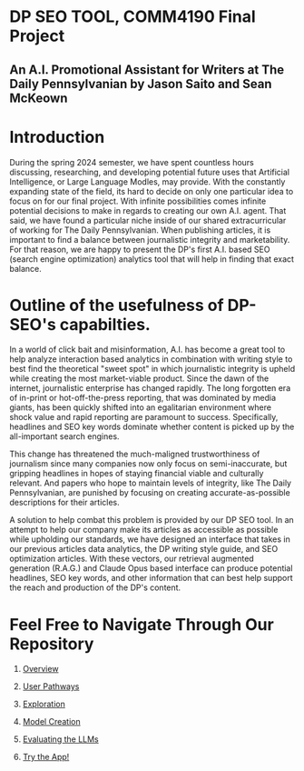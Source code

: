 # DP SEO TOOL, COMM4190 Final Project

## An A.I. Promotional Assistant for Writers at The Daily Pennsylvanian by Jason Saito and Sean McKeown

# Introduction 

During the spring 2024 semester, we have spent countless hours discussing, researching, and developing potential future uses that Artificial Intelligence, or Large Language Modles, may provide. With the constantly expanding state of the field, its hard to decide on only one particular idea to focus on for our final project. With infinite possibilities comes infinite potential decisions to make in regards to creating our own A.I. agent. That said, we have found a particular niche inside of our shared extracurricular of working for The Daily Pennsylvanian. When publishing articles, it is important to find a balance between journalistic integrity and marketability. For that reason, we are happy to present the DP's first A.I. based SEO (search engine optimization) analytics tool that will help in finding that exact balance.

# Outline of the usefulness of DP-SEO's capabilties.

In a world of click bait and misinformation, A.I. has become a great tool to help analyze interaction based analytics in combination with writing style to best find the theoretical "sweet spot" in which journalistic integrity is upheld while creating the most market-viable product. Since the dawn of the internet, journalistic enterprise has changed rapidly. The long forgotten era of in-print or hot-off-the-press reporting, that was dominated by media giants, has been quickly shifted into an egalitarian environment where shock value and rapid reporting are paramount to success. Specifically, headlines and SEO key words dominate whether content is picked up by the all-important search engines.

This change has threatened the much-maligned trustworthiness of journalism since many companies now only focus on semi-inaccurate, but gripping headlines in hopes of staying financial viable and culturally relevant. And papers who hope to maintain levels of integrity, like The Daily Pennsylvanian, are punished by focusing on creating accurate-as-possible descriptions for their articles.

A solution to help combat this problem is provided by our DP SEO tool. In an attempt to help our company make its articles as accessible as possible while upholding our standards, we have designed an interface that takes in our previous articles data analytics, the DP writing style guide, and SEO optimization articles. With these vectors, our retrieval augmented generation (R.A.G.) and Claude Opus based interface can produce potential headlines, SEO key words, and other information that can best help support the reach and production of the DP's content.

# Feel Free to Navigate Through Our Repository

1) [Overview](Overview.ipynb)

2) [User Pathways](Pathways.ipynb)

3) [Exploration](Exploration.ipynb)

4) [Model Creation](Model_Creation.ipynb)

5) [Evaluating the LLMs](Evaluating_LLMs.ipynb)

6) [Try the App!](App.ipynb)

